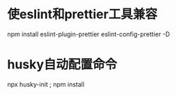 # 使eslint和prettier工具兼容
  npm install eslint-plugin-prettier eslint-config-prettier -D

# husky自动配置命令
  npx husky-init ; npm install
